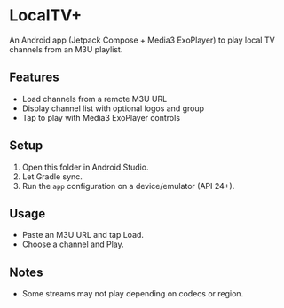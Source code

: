 # LocalTV+

An Android app (Jetpack Compose + Media3 ExoPlayer) to play local TV channels from an M3U playlist.

## Features
- Load channels from a remote M3U URL
- Display channel list with optional logos and group
- Tap to play with Media3 ExoPlayer controls

## Setup
1. Open this folder in Android Studio.
2. Let Gradle sync.
3. Run the `app` configuration on a device/emulator (API 24+).

## Usage
- Paste an M3U URL and tap Load.
- Choose a channel and Play.

## Notes
- Some streams may not play depending on codecs or region.